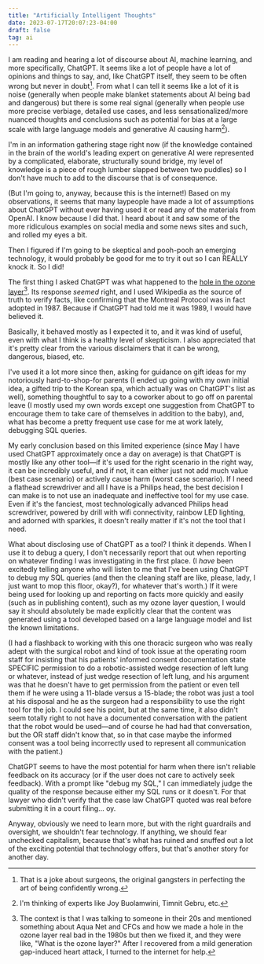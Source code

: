 ```yaml
---
title: "Artificially Intelligent Thoughts"
date: 2023-07-17T20:07:23-04:00
draft: false
tag: ai
---
```


I am reading and hearing a lot of discourse about AI, machine learning, and more specifically, ChatGPT. It seems like a lot of people have a lot of opinions and things to say, and, like ChatGPT itself, they seem to be often wrong but never in doubt[^1]. From what I can tell it seems like a lot of it is noise (generally when people make blanket statements about AI being bad and dangerous) but there is some real signal (generally when people use more precise verbiage, detailed use cases, and less sensationalized/more nuanced thoughts and conclusions such as potential for bias at a large scale with large language models and generative AI causing harm[^2]).

I'm in an information gathering stage right now (if the knowledge contained in the brain of the world's leading expert on generative AI were represented by a complicated, elaborate, structurally sound bridge, my level of knowledge is a piece of rough lumber slapped between two puddles) so I don't have much to add to the discourse that is of consequence. 

(But I'm going to, anyway, because this is the internet!) Based on my observations, it seems that many laypeople have made a lot of assumptions about ChatGPT without ever having used it or read any of the materials from OpenAI. I know because I did that. I heard about it and saw some of the more ridiculous examples on social media and some news sites and such, and rolled my eyes a bit.

Then I figured if I'm going to be skeptical and pooh-pooh an emerging technology, it would probably be good for me to try it out so I can REALLY knock it. So I did!

The first thing I asked ChatGPT was what happened to the [hole in the ozone layer](https://chat.openai.com/share/6e40c218-8229-4d0f-9dd6-705927f72254)[^3]. Its response _seemed_ right, and I used Wikipedia as the source of truth to verify facts, like confirming that the Montreal Protocol was in fact adopted in 1987. Because if ChatGPT had told me it was 1989, I would have believed it.

Basically, it behaved mostly as I expected it to, and it was kind of useful, even with what I think is a healthy level of skepticism. I also appreciated that it's pretty clear from the various disclaimers that it can be wrong, dangerous, biased, etc. 

I've used it a lot more since then, asking for guidance on gift ideas for my notoriously hard-to-shop-for parents (I ended up going with my own initial idea, a gifted trip to the Korean spa, which actually was on ChatGPT's list as well), something thoughtful to say to a coworker about to go off on parental leave (I mostly used my own words except one suggestion from ChatGPT to encourage them to take care of themselves in addition to the baby), and, what has become a pretty frequent use case for me at work lately, debugging SQL queries.

My early conclusion based on this limited experience (since May I have used ChatGPT approximately once a day on average) is that ChatGPT is mostly like any other tool—if it's used for the right scenario in the right way, it can be incredibly useful, and if not, it can either just not add much value (best case scenario) or actively cause harm (worst case scenario). If I need a flathead screwdriver and all I have is a Philips head, the best decision I can make is to not use an inadequate and ineffective tool for my use case. Even if it's the fanciest, most technologically advanced Philips head screwdriver, powered by drill with wifi connectivity, rainbow LED lighting, and adorned with sparkles, it doesn't really matter if it's not the tool that I need.

What about disclosing use of ChatGPT as a tool? I think it depends. When I use it to debug a query, I don't necessarily report that out when reporting on whatever finding I was investigating in the first place. (I _have_ been excitedly telling anyone who will listen to me that I've been using ChatGPT to debug my SQL queries (and then the cleaning staff are like, please, lady, I just want to mop this floor, okay?), for whatever that's worth.) If it were being used for looking up and reporting on facts more quickly and easily (such as in publishing content), such as my ozone layer question, I would say it should absolutely be made explicitly clear that the content was generated using a tool developed based on a large language model and list the known limitations. 

(I had a flashback to working with this one thoracic surgeon who was really adept with the surgical robot and kind of took issue at the operating room staff for insisting that his patients' informed consent documentation state SPECIFIC permission to do a robotic-assisted wedge resection of left lung or whatever, instead of just wedge resection of left lung, and his argument was that he doesn't have to get permission from the patient or even tell them if he were using a 11-blade versus a 15-blade; the robot was just a tool at his disposal and he as the surgeon had a responsibility to use the right tool for the job. I could see his point, but at the same time, it also didn't seem totally right to not have a documented conversation with the patient that the robot would be used—and of course he had had that conversation, but the OR staff didn't know that, so in that case maybe the informed consent was a tool being incorrectly used to represent all communication with the patient.)

ChatGPT seems to have the most potential for harm when there isn't reliable feedback on its accuracy (or if the user does not care to actively seek feedback). With a prompt like "debug my SQL," I can immediately judge the quality of the response because either my SQL runs or it doesn't. For that lawyer who didn't verify that the case law ChatGPT quoted was real before submitting it in a court filing... oy.

Anyway, obviously we need to learn more, but with the right guardrails and oversight, we shouldn't fear technology. If anything, we should fear unchecked capitalism, because that's what has ruined and snuffed out a lot of the exciting potential that technology offers, but that's another story for another day.

[^1]: That is a joke about surgeons, the original gangsters in perfecting the art of being confidently wrong.
[^2]: I'm thinking of experts like Joy Buolamwini, Timnit Gebru, etc.
[^3]: The context is that I was talking to someone in their 20s and mentioned something about Aqua Net and CFCs and how we made a hole in the ozone layer real bad in the 1980s but then we fixed it, and they were like, "What is the ozone layer?" After I recovered from a mild generation gap-induced heart attack, I turned to the internet for help.